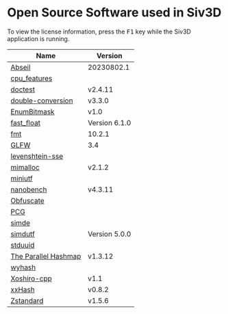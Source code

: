 # Open Source Software used in Siv3D

To view the license information, press the <kbd>F1</kbd> key while the Siv3D application is running.

Name | Version
--- | ---
[Abseil](https://github.com/abseil/abseil-cpp) | 20230802.1
[cpu_features](https://github.com/google/cpu_features) | 
[doctest](https://github.com/doctest/doctest) | v2.4.11
[double-conversion](https://github.com/google/double-conversion) | v3.3.0
[EnumBitmask](https://github.com/Reputeless/EnumBitmask) | v1.0
[fast_float](https://github.com/fastfloat/fast_float) | Version 6.1.0
[fmt](https://github.com/fmtlib/fmt) | 10.2.1
[GLFW](https://github.com/glfw/glfw) | 3.4
[levenshtein-sse](https://github.com/addaleax/levenshtein-sse) | 
[mimalloc](https://github.com/microsoft/mimalloc) | v2.1.2
[miniutf](https://github.com/dropbox/miniutf) | 
[nanobench](https://github.com/martinus/nanobench) | v4.3.11
[Obfuscate](https://github.com/adamyaxley/Obfuscate) | 
[PCG](https://github.com/imneme/pcg-cpp) | 
[simde](https://github.com/nemequ/simde) | 
[simdutf](https://github.com/simdutf/simdutf) | Version 5.0.0
[stduuid](https://github.com/mariusbancila/stduuid) | 
[The Parallel Hashmap](https://github.com/greg7mdp/parallel-hashmap) | v1.3.12
[wyhash](https://github.com/wangyi-fudan/wyhash) | 
[Xoshiro-cpp](https://github.com/Reputeless/Xoshiro-cpp) | v1.1
[xxHash](https://github.com/Cyan4973/xxHash) | v0.8.2
[Zstandard](https://github.com/facebook/zstd) | v1.5.6
